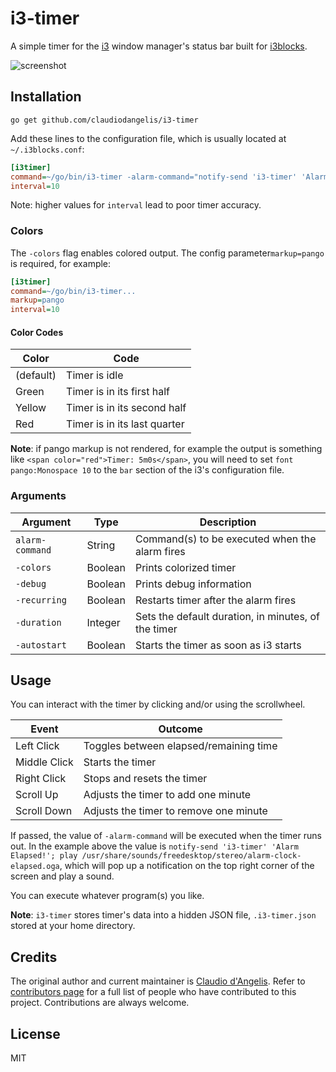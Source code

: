 # i3-timer

A simple timer for the [i3](https://i3wm.org/) window manager's status bar built for [i3blocks](https://github.com/vivien/i3blocks).

![screenshot](screenshot.png)

## Installation

```shell
go get github.com/claudiodangelis/i3-timer
```


Add these lines to the configuration file, which is usually located at `~/.i3blocks.conf`:

```ini
[i3timer]
command=~/go/bin/i3-timer -alarm-command="notify-send 'i3-timer' 'Alarm Elapsed!'; play /usr/share/sounds/freedesktop/stereo/alarm-clock-elapsed.oga"
interval=10
```

Note: higher values for `interval` lead to poor timer accuracy.

### Colors

The `-colors` flag enables colored output. The config parameter`markup=pango` is required, for example:

```ini
[i3timer]
command=~/go/bin/i3-timer...
markup=pango
interval=10
```

#### Color Codes

| Color | Code |
| ----- | ---- |
| (default) | Timer is idle  |
| Green | Timer is in its first half |
| Yellow | Timer is in its second half |
| Red | Timer is in its last quarter |


**Note**: if pango markup is not rendered, for example the output is something like `<span color="red">Timer: 5m0s</span>`, you will need to set `font pango:Monospace 10` to the `bar` section of the i3's configuration file.

### Arguments

| Argument | Type | Description |
| -------- | ---- | ----------- |
| `alarm-command` | String | Command(s) to be executed when the  alarm fires |
| `-colors` | Boolean | Prints colorized timer |
| `-debug` | Boolean | Prints debug information |
| `-recurring` | Boolean | Restarts timer after the alarm fires |
| `-duration` | Integer | Sets the default duration, in minutes, of the timer |
| `-autostart` | Boolean | Starts the timer as soon as i3 starts |

## Usage



You can interact with the timer by clicking and/or using the scrollwheel.

| Event | Outcome |
| ----- | ------- |
| Left Click | Toggles between elapsed/remaining time |
| Middle Click | Starts the timer |
| Right Click | Stops and resets the timer |
| Scroll Up | Adjusts the timer to add one minute |
| Scroll Down | Adjusts the timer to remove one minute |


If passed, the value of `-alarm-command` will be executed when the timer runs out. In the example above the value is `notify-send 'i3-timer' 'Alarm Elapsed!'; play /usr/share/sounds/freedesktop/stereo/alarm-clock-elapsed.oga`, which will pop up a notification on the top right corner of the screen and play a sound.

You can execute whatever program(s) you like.


**Note**: `i3-timer` stores timer's data into a hidden JSON file, `.i3-timer.json` stored at your home directory.


## Credits

The original author and current maintainer is [Claudio d'Angelis](https://github.com/claudiodangelis). Refer to [contributors page](https://github.com/claudiodangelis/i3-timer/graphs/contributors) for a full list of people who have contributed to this project. Contributions are always welcome.


## License 

MIT
